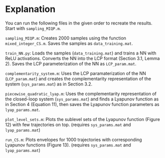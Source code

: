 # Explanation

You can run the following files in the given order to recreate the results. Start with `sampling_MIQP.m`.

`sampling_MIQP.m`: Creates 2000 samples using the function `mixed_integer_CS.m`. Saves the samples as `data_training.mat`.

`train_NN.py`: Loads the samples (`data_training.mat`) and trains a NN with ReLU activations. Converts the NN into the LCP format (Section 3.1, Lemma 2). Saves the LCP parameterization of the NN as `LCP_param.mat`.

`complementarity_system.m`: Uses the LCP paramaterization of the NN (`LCP_param.mat`) and creates the complementarity representation of the system (`sys_params.mat`) as in Section 3.2.

`piecewise_quadratic_lyap.m`: Uses the complementarity representation of the closed-loop system (`sys_params.mat`) and finds a Lyapunov function as in Section 4 (Equation 11), then saves the Lyapunov function parameters as `lyap_params.mat`.

`plot_level_sets.m`: Plots the sublevel sets of the Lyapunov function (Figure 12) with few trajectories on top. (requires `sys_params.mat` and `lyap_params.mat`)

`run_CS.m`: Plots envelopes for 1000 trajectories with corresponding Lyapunov functions (Figure 13). (requires `sys_params.mat` and `lyap_params.mat`)
